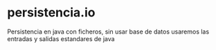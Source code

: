 # persistencia.io
Persistencia en java con  ficheros, sin usar base de datos
usaremos las entradas y salidas estandares de java 
